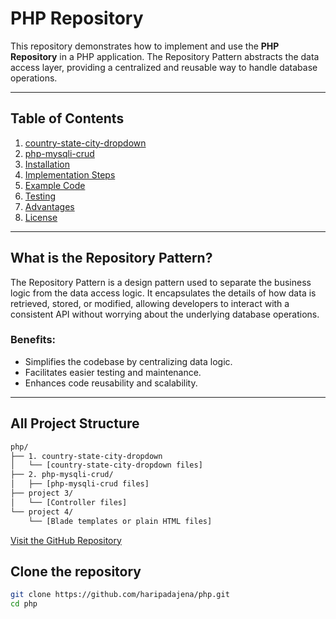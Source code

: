 # PHP Repository

This repository demonstrates how to implement and use the **PHP Repository** in a PHP application. The Repository Pattern abstracts the data access layer, providing a centralized and reusable way to handle database operations.

---

## Table of Contents

1. [country-state-city-dropdown](https://github.com/haripadajena/php/tree/main/country-state-city-dropdown)
2. [php-mysqli-crud](https://github.com/haripadajena/php/tree/main/php-mysqli-crud)
3. [Installation](#installation)
4. [Implementation Steps](#implementation-steps)
5. [Example Code](#example-code)
6. [Testing](#testing)
7. [Advantages](#advantages)
8. [License](#license)

---

## What is the Repository Pattern?

The Repository Pattern is a design pattern used to separate the business logic from the data access logic. It encapsulates the details of how data is retrieved, stored, or modified, allowing developers to interact with a consistent API without worrying about the underlying database operations.

### Benefits:
- Simplifies the codebase by centralizing data logic.
- Facilitates easier testing and maintenance.
- Enhances code reusability and scalability.

---

## All Project Structure
```bash
php/
├── 1. country-state-city-dropdown 
│   └── [country-state-city-dropdown files]
├── 2. php-mysqli-crud/
│   ├── [php-mysqli-crud files]
├── project 3/
│   └── [Controller files]
└── project 4/
    └── [Blade templates or plain HTML files]

```
[Visit the GitHub Repository](https://github.com/yourusername/yourrepository)


## Clone the repository

   ```bash
   git clone https://github.com/haripadajena/php.git
   cd php

```


